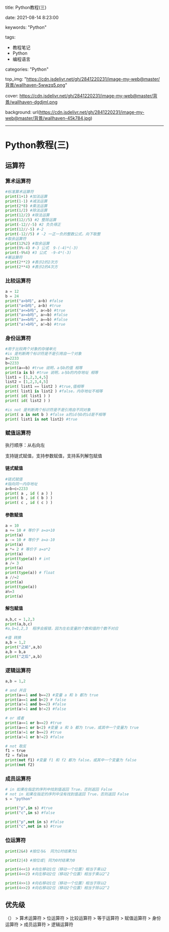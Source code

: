 title: Python教程(三)

date: 2021-08-14  8:23:00

keywords: "Python"

tags: 

- 教程笔记
- Python
- 编程语言

categories: "Python"

top_img:  "https://cdn.jsdelivr.net/gh/2841220231/image-my-web@master/背景/wallhaven-5wwzq5.png"

cover: https://cdn.jsdelivr.net/gh/2841220231/image-my-web@master/背景/wallhaven-dgdjml.png

background: url(https://cdn.jsdelivr.net/gh/2841220231/image-my-web@master/背景/wallhaven-45k784.jpg)

---



# Python教程(三)

## 运算符

### 算术运算符

```python
#标准算术运算符
print(1+1) #加法运算
print(1-1) #减法运算
print(2*8) #乘法运算
print(1/2) #除法运算
print(12/2) #除法运算
print(12//5) #2 整除运算
print(-12//-5) #2 负负得正
print(12//-5) #-2
print(-12//5) # -2 一正一负的整数公式，向下取整
#取余运算符
print(12%2) #取余运算
print(9%-4) #-3 公式  9-(-4)*(-3)
print(-9%4) #3 公式  -9-4*(-3) 
#幂运算符
print(2**2) #表示2的2次方
print(2**4) #表示2的4次方


```

### 比较运算符

```python
a = 12
b = 24
print("a>b吗", a>b) #false
print("a<b吗", a<b) #true
print("a<=b吗", a<=b) #true
print("a>=b吗", a>=b) #false
print("a==b吗", a==b) #false
print("a!=b吗", a!=b) #true
```

### 身份运算符

```python
#用于比较两个对象的存储单元
#is 是判断两个标识符是不是引用自一个对象
a=2233
b=2233
print(a==b) #true 说明，a与b的值 相等
print(a is b) #true 说明，a与b的内存地址 相等
list1 = [1,2,3,4,5]
list2 = [1,2,3,4,5]
print( list1 == list2 ) #true,值相等
print( list1 is list2 ) #false，内存地址不相等
print( id( list1 ) )
print( id( list2 ) )

#is not 是判断两个标识符是不是引用自不同对象
print( a is not b ) #false a的id与b的id是不相等 
print( list1 is not list2) #true
```

### 赋值运算符

执行顺序：从右向左

支持链式赋值，支持参数赋值，支持系列解包赋值

#### 链式赋值

```python
#链式赋值
#指向同一内存地址
a=b=c=2233
print( a , id ( a ) )
print( b , id ( b ) )
print( c , id ( c ) )
```

#### 参数赋值

```python
a = 10
a += 10 # 等价于 a=a+10
print(a)
a -= 10 # 等价于 a=a-10
print(a)
a *= 2 # 等价于 a=a*2 
print(a)
print(type(a)) # int
a /= 3
print(a)
print(type(a)) # float
a //=2
print(a)
print(type(a))
a%=3
print(a)
```

#### 解包赋值

```python
a,b,c = 1,2,3
print(a,b,c)
#a,b=1,2,3  程序会报错，因为左右变量的个数和值的个数不对应

#值 转换
a,b = 1,2
print("之前",a,b)
a,b = b,a
print("之后",a,b)
```

### 逻辑运算符

```python
a,b = 1,2

# and 并且
print(a==1 and b==2) #变量 a 和 b 都为 true
print(a==1 and b<2) # false
print(a!=1 and b==2) #false
print(a!=1 and b!=2) #false

# or 或者
print(a==1 or b==2) #true
print(a==1 or b<2) #变量 a 和 b 都为 true，或其中一个变量为 true
print(a!=1 or b==2) #true
print(a!=1 or b!=2) #false

# not 取反
f1 = true
f2 = false
print(not f1) #变量 f1 和 f2 都为 false，或其中一个变量为 false
print(not f2)
```

### 成员运算符

```python
# in 如果在指定的序列中找到值返回 True，否则返回 False
# not in 如果在指定的序列中没有找到值返回 True，否则返回 False
s = "python"

print("p",in s) #true
print("c",in s) #false

print("p",not in s) #false
print("c",not in s) #true
```

### 位运算符

```python
print(2&4) #按位与&  同为1时结果为1

print(2|4) #按位或| 同为0时结果为0

print(4<<1) #向左移动1位（移动一个位置）相当于乘以2
print(4<<2) #向左移动2位（移动2个位置）相当于乘以2^2

print(4>>1) #向右移动1位（移动一个位置）相当于除以2
print(4>>2) #向右移动2位（移动2个位置）相当于除以2^2
```

## 优先级

（） > 算术运算符 > 位运算符 > 比较运算符 > 等于运算符 > 赋值运算符 > 身份运算符 > 成员运算符 > 逻辑运算符